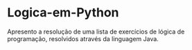 # Logica-em-Python
Apresento a resolução de uma lista de exercícios de lógica de programação, resolvidos através da linguagem Java.
